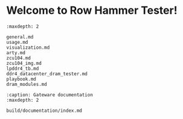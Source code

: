 # Welcome to Row Hammer Tester!

```{toctree}
:maxdepth: 2

general.md
usage.md
visualization.md
arty.md
zcu104.md
zcu104_img.md
lpddr4_tb.md
ddr4_datacenter_dram_tester.md
playbook.md
dram_modules.md
```

```{toctree}
:caption: Gateware documentation
:maxdepth: 2

build/documentation/index.md
```

